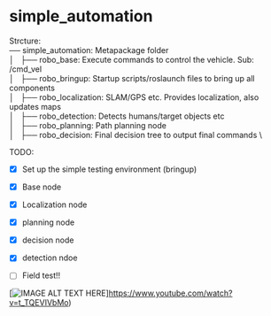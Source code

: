 # simple_automation

Strcture: \
── simple_automation: Metapackage folder \
│   ├── robo_base: Execute commands to control the vehicle. Sub: /cmd_vel \
│   ├── robo_bringup: Startup scripts/roslaunch files to bring up all components \
│   ├── robo_localization: SLAM/GPS etc. Provides localization, also updates maps \
│   ├── robo_detection: Detects humans/target objects etc \
│   ├── robo_planning: Path planning node \
│   ├── robo_decision: Final decision tree to output final commands \


TODO:
- [X] Set up the simple testing environment (bringup)
- [X] Base node
- [X] Localization node
- [X] planning node
- [X] decision node
- [X] detection ndoe
- [ ] Field test!!


[![IMAGE ALT TEXT HERE](https://www.youtube.com/watch?v=t_TQEVIVbMo/0.jpg)]https://www.youtube.com/watch?v=t_TQEVIVbMo)
